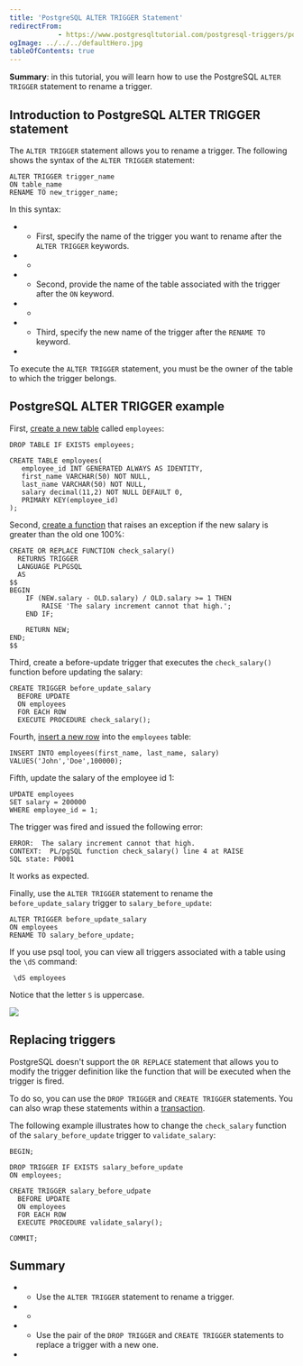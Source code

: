 ```yaml
---
title: 'PostgreSQL ALTER TRIGGER Statement'
redirectFrom: 
            - https://www.postgresqltutorial.com/postgresql-triggers/postgresql-alter-trigger/
ogImage: ../../../defaultHero.jpg
tableOfContents: true
---
```


**Summary**: in this tutorial, you will learn how to use the PostgreSQL `ALTER TRIGGER` statement to rename a trigger.



## Introduction to PostgreSQL ALTER TRIGGER statement



The `ALTER TRIGGER` statement allows you to rename a trigger. The following shows the syntax of the `ALTER TRIGGER` statement:



```
ALTER TRIGGER trigger_name
ON table_name
RENAME TO new_trigger_name;
```



In this syntax:



- - First, specify the name of the trigger you want to rename after the `ALTER TRIGGER` keywords.
- -
- - Second, provide the name of the table associated with the trigger after the `ON` keyword.
- -
- - Third, specify the new name of the trigger after the `RENAME TO` keyword.
- 


To execute the `ALTER TRIGGER` statement, you must be the owner of the table to which the trigger belongs.



## PostgreSQL ALTER TRIGGER example



First, [create a new table](/docs/postgresql/postgresql-create-table) called `employees`:



```
DROP TABLE IF EXISTS employees;

CREATE TABLE employees(
   employee_id INT GENERATED ALWAYS AS IDENTITY,
   first_name VARCHAR(50) NOT NULL,
   last_name VARCHAR(50) NOT NULL,
   salary decimal(11,2) NOT NULL DEFAULT 0,
   PRIMARY KEY(employee_id)
);
```



Second, [create a function](https://www.postgresqltutorial.com/postgresql-plpgsql/postgresql-create-function/) that raises an exception if the new salary is greater than the old one 100%:



```
CREATE OR REPLACE FUNCTION check_salary()
  RETURNS TRIGGER
  LANGUAGE PLPGSQL
  AS
$$
BEGIN
	IF (NEW.salary - OLD.salary) / OLD.salary >= 1 THEN
		RAISE 'The salary increment cannot that high.';
	END IF;

	RETURN NEW;
END;
$$
```



Third, create a before-update trigger that executes the `check_salary()` function before updating the salary:



```
CREATE TRIGGER before_update_salary
  BEFORE UPDATE
  ON employees
  FOR EACH ROW
  EXECUTE PROCEDURE check_salary();
```



Fourth, [insert a new row](/docs/postgresql/postgresql-insert) into the `employees` table:



```
INSERT INTO employees(first_name, last_name, salary)
VALUES('John','Doe',100000);
```



Fifth, update the salary of the employee id 1:



```
UPDATE employees
SET salary = 200000
WHERE employee_id = 1;
```



The trigger was fired and issued the following error:



```
ERROR:  The salary increment cannot that high.
CONTEXT:  PL/pgSQL function check_salary() line 4 at RAISE
SQL state: P0001
```



It works as expected.



Finally, use the `ALTER TRIGGER` statement to rename the `before_update_salary` trigger to `salary_before_update`:



```
ALTER TRIGGER before_update_salary
ON employees
RENAME TO salary_before_update;
```



If you use psql tool, you can view all triggers associated with a table using the `\dS` command:



```
 \dS employees
```



Notice that the letter `S` is uppercase.



![](https://www.postgresqltutorial.com/wp-content/uploads/2020/08/PostgreSQL-ALTER-TRIGGER-example.png)



## Replacing triggers



PostgreSQL doesn't support the `OR REPLACE` statement that allows you to modify the trigger definition like the function that will be executed when the trigger is fired.



To do so, you can use the `DROP TRIGGER` and `CREATE TRIGGER` statements. You can also wrap these statements within a [transaction](/docs/postgresql/postgresql-transaction).



The following example illustrates how to change the `check_salary` function of the `salary_before_update` trigger to `validate_salary`:



```
BEGIN;

DROP TRIGGER IF EXISTS salary_before_update
ON employees;

CREATE TRIGGER salary_before_udpate
  BEFORE UPDATE
  ON employees
  FOR EACH ROW
  EXECUTE PROCEDURE validate_salary();

COMMIT;
```



## Summary



- - Use the `ALTER TRIGGER` statement to rename a trigger.
- -
- - Use the pair of the `DROP TRIGGER` and `CREATE TRIGGER` statements to replace a trigger with a new one.
- 
